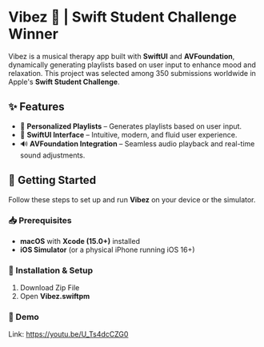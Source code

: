 # Vibez 🎵 | Swift Student Challenge Winner  

Vibez is a musical therapy app built with **SwiftUI** and **AVFoundation**, dynamically generating playlists based on user input to enhance mood and relaxation. This project was selected among 350 submissions worldwide in Apple's **Swift Student Challenge**.

## ✨ Features  
- 🎼 **Personalized Playlists** – Generates playlists based on user input.  
- 🎨 **SwiftUI Interface** – Intuitive, modern, and fluid user experience.  
- 🔊 **AVFoundation Integration** – Seamless audio playback and real-time sound adjustments.  

## 🚀 Getting Started  

Follow these steps to set up and run **Vibez** on your device or the simulator.  

### 📥 Prerequisites  
- **macOS** with **Xcode (15.0+)** installed  
- **iOS Simulator** (or a physical iPhone running iOS 16+)  

### 🔧 Installation & Setup  
1. Download Zip File
2. Open **Vibez.swiftpm**

### 🎥 Demo
Link: https://youtu.be/U_Ts4dcCZG0
